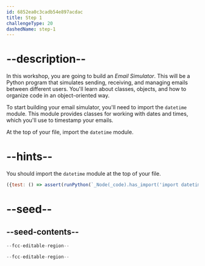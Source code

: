 ```yaml
---
id: 6852ea0c3cadb54e897acdac
title: Step 1
challengeType: 20
dashedName: step-1
---
```


# --description--

In this workshop, you are going to build an *Email Simulator*. This will be a Python program that simulates sending, receiving, and managing emails between different users. You'll learn about classes, objects, and how to organize code in an object-oriented way.

To start building your email simulator, you'll need to import the `datetime` module. This module provides classes for working with dates and times, which you'll use to timestamp your emails.

At the top of your file, import the `datetime` module.

# --hints--

You should import the `datetime` module at the top of your file.

```js
({test: () => assert(runPython(`_Node(_code).has_import('import datetime')`))})
```

# --seed--

## --seed-contents--

```py
--fcc-editable-region--

--fcc-editable-region--
```
